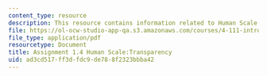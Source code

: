 ```yaml
---
content_type: resource
description: This resource contains information related to Human Scale:Transparency.
file: https://ol-ocw-studio-app-qa.s3.amazonaws.com/courses/4-111-introduction-to-architecture-environmental-design-spring-2014/ad3cd517ff3dfdc9de788f2323bbba42_MIT4_111S14_Assignment_1.4.pdf
file_type: application/pdf
resourcetype: Document
title: Assignment 1.4 Human Scale:Transparency
uid: ad3cd517-ff3d-fdc9-de78-8f2323bbba42
---
```


